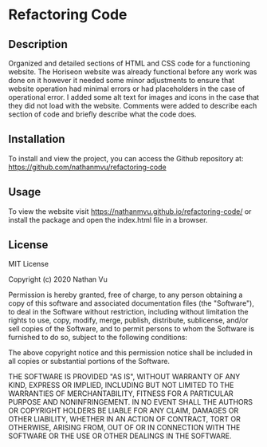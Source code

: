 # Refactoring Code

## Description

Organized and detailed sections of HTML and CSS code for a functioning website. The Horiseon website was already functional before any work was done on it however it needed some minor adjustments to ensure that website operation had minimal errors or had placeholders in the case of operational error. I added some alt text for images and icons in the case that they did not load with the website. Comments were added to describe each section of code and briefly describe what the code does.

## Installation

To install and view the project, you can access the Github repository at: https://github.com/nathanmvu/refactoring-code

## Usage 

To view the website visit https://nathanmvu.github.io/refactoring-code/ or install the package and open the index.html file in a browser.

## License

MIT License

Copyright (c) 2020 Nathan Vu

Permission is hereby granted, free of charge, to any person obtaining a copy
of this software and associated documentation files (the "Software"), to deal
in the Software without restriction, including without limitation the rights
to use, copy, modify, merge, publish, distribute, sublicense, and/or sell
copies of the Software, and to permit persons to whom the Software is
furnished to do so, subject to the following conditions:

The above copyright notice and this permission notice shall be included in all
copies or substantial portions of the Software.

THE SOFTWARE IS PROVIDED "AS IS", WITHOUT WARRANTY OF ANY KIND, EXPRESS OR
IMPLIED, INCLUDING BUT NOT LIMITED TO THE WARRANTIES OF MERCHANTABILITY,
FITNESS FOR A PARTICULAR PURPOSE AND NONINFRINGEMENT. IN NO EVENT SHALL THE
AUTHORS OR COPYRIGHT HOLDERS BE LIABLE FOR ANY CLAIM, DAMAGES OR OTHER
LIABILITY, WHETHER IN AN ACTION OF CONTRACT, TORT OR OTHERWISE, ARISING FROM,
OUT OF OR IN CONNECTION WITH THE SOFTWARE OR THE USE OR OTHER DEALINGS IN THE
SOFTWARE.